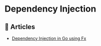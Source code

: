 # Dependency Injection

## 📕 Articles
- [Dependency Injection in Go using Fx](https://medium.com/swlh/dependency-injection-in-go-using-fx-6a623c5c5e01)